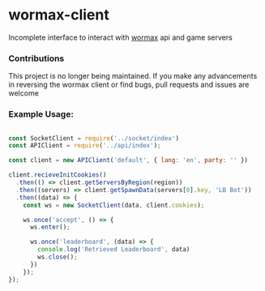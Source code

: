 # wormax-client
Incomplete interface to interact with [wormax](https://wormax.io) api and game servers

### Contributions

This project is no longer being maintained. If you make any advancements in reversing the wormax client or find bugs, pull requests and issues are welcome


### Example Usage:

```js

const SocketClient = require('../socket/index')
const APIClient = require('../api/index');

const client = new APIClient('default', { lang: 'en', party: '' })

client.recieveInitCookies()
  .then(() => client.getServersByRegion(region))
  .then((servers) => client.getSpawnData(servers[0].key, 'LB Bot'))
  .then((data) => {
    const ws = new SocketClient(data, client.cookies);

    ws.once('accept', () => {
      ws.enter();

      ws.once('leaderboard', (data) => {
        console.log('Retrieved Leaderboard', data)
        ws.close();
      })
    });
});
```
